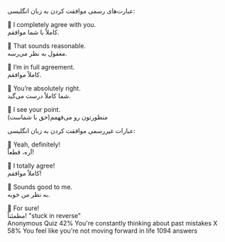عبارت‌های رسمی موافقت کردن به زبان انگلیسی:

🔸️ I completely agree with you.<br>
کاملاً با شما موافقم.

🔸️ That sounds reasonable.<br>
معقول به نظر می‌رسه.

🔸️ I’m in full agreement.<br>
کاملاً موافقم.

🔸️ You’re absolutely right.<br>
شما کاملاً درست می‌گید.

🔸️ I see your point.<br>
منظورتون رو می‌فهمم(حق با شماست)


عبارات غیررسمی موافقت کردن به زبان انگلیسی:

🔸️ Yeah, definitely!<br>
آره، قطعاً!

🔸️ I totally agree!<br>
کاملاً موافقم!

🔸️ Sounds good to me.<br>
به نظر من خوبه.

🔸️ For sure!<br>
مطمئناً!
 "stuck in reverse"
<br>
Anonymous Quiz
42% You're constantly thinking about past
mistakes
X
58% You feel like you're not moving forward
in life
1094 answers
